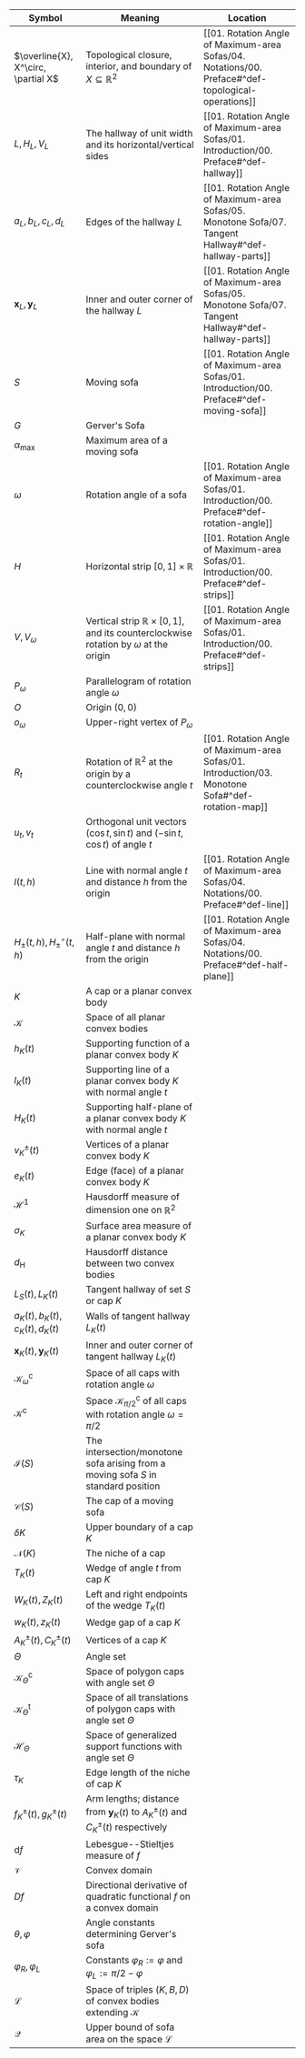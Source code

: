 
| Symbol                               | Meaning                                                                                                | Location                                                                                              |
| ------------------------------------ | ------------------------------------------------------------------------------------------------------ | ----------------------------------------------------------------------------------------------------- |
| $\overline{X}, X^\circ, \partial X$  | Topological closure, interior, and boundary of $X \subseteq \mathbb{R}^2$                              | [[01. Rotation Angle of Maximum-area Sofas/04. Notations/00. Preface#^def-topological-operations]]    |
| $L, H_L, V_L$                        | The hallway of unit width and its horizontal/vertical sides                                            | [[01. Rotation Angle of Maximum-area Sofas/01. Introduction/00. Preface#^def-hallway]]                |
| $a_L, b_L, c_L, d_L$                 | Edges of the hallway $L$                                                                               | [[01. Rotation Angle of Maximum-area Sofas/05. Monotone Sofa/07. Tangent Hallway#^def-hallway-parts]] |
| $\mathbf{x}_L, \mathbf{y}_L$         | Inner and outer corner of the hallway $L$                                                              | [[01. Rotation Angle of Maximum-area Sofas/05. Monotone Sofa/07. Tangent Hallway#^def-hallway-parts]] |
| $S$                                  | Moving sofa                                                                                            | [[01. Rotation Angle of Maximum-area Sofas/01. Introduction/00. Preface#^def-moving-sofa]]            |
| $G$                                  | Gerver's Sofa                                                                                          |                                                                                                       |
| $\alpha_{\max}$                      | Maximum area of a moving sofa                                                                          |                                                                                                       |
| $\omega$                             | Rotation angle of a sofa                                                                               | [[01. Rotation Angle of Maximum-area Sofas/01. Introduction/00. Preface#^def-rotation-angle]]         |
| $H$                                  | Horizontal strip $[0, 1] \times \mathbb{R}$                                                            | [[01. Rotation Angle of Maximum-area Sofas/01. Introduction/00. Preface#^def-strips]]                 |
| $V, V_\omega$                        | Vertical strip $\mathbb{R} \times [0, 1]$, and its counterclockwise rotation by $\omega$ at the origin | [[01. Rotation Angle of Maximum-area Sofas/01. Introduction/00. Preface#^def-strips]]                 |
| $P_\omega$                           | Parallelogram of rotation angle $\omega$                                                               |                                                                                                       |
| $O$                                  | Origin $(0, 0)$                                                                                        |                                                                                                       |
| $o_\omega$                           | Upper-right vertex of $P_\omega$                                                                       |                                                                                                       |
| $R_t$                                | Rotation of $\mathbb{R}^2$ at the origin by a counterclockwise angle $t$                               | [[01. Rotation Angle of Maximum-area Sofas/01. Introduction/03. Monotone Sofa#^def-rotation-map]]     |
| $u_t, v_t$                           | Orthogonal unit vectors $(\cos t, \sin t)$ and $(-\sin t, \cos t)$ of angle $t$                        |                                                                                                       |
| $l(t, h)$                            | Line with normal angle $t$ and distance $h$ from the origin                                            | [[01. Rotation Angle of Maximum-area Sofas/04. Notations/00. Preface#^def-line]]                      |
| $H_{\pm}(t, h), H_{\pm}^\circ(t, h)$ | Half-plane with normal angle $t$ and distance $h$ from the origin                                      | [[01. Rotation Angle of Maximum-area Sofas/04. Notations/00. Preface#^def-half-plane]]                |
| $K$                                  | A cap or a planar convex body                                                                          |                                                                                                       |
| $\mathcal{K}$                        | Space of all planar convex bodies                                                                      |                                                                                                       |
| $h_K(t)$                             | Supporting function of a planar convex body $K$                                                        |                                                                                                       |
| $l_K(t)$                             | Supporting line of a planar convex body $K$ with normal angle $t$                                      |                                                                                                       |
| $H_K(t)$                             | Supporting half-plane of a planar convex body $K$ with normal angle $t$                                |                                                                                                       |
| $v_K^{\pm}(t)$                       | Vertices of a planar convex body $K$                                                                   |                                                                                                       |
| $e_K(t)$                             | Edge (face) of a planar convex body $K$                                                                |                                                                                                       |
| $\mathcal{H}^1$                      | Hausdorff measure of dimension one on $\mathbb{R}^2$                                                   |                                                                                                       |
| $\sigma_K$                           | Surface area measure of a planar convex body $K$                                                       |                                                                                                       |
| $d_{\text{H}}$                       | Hausdorff distance between two convex bodies                                                           |                                                                                                       |
| $L_S(t), L_K(t)$                     | Tangent hallway of set $S$ or cap $K$                                                                  |                                                                                                       |
| $a_K(t), b_K(t), c_K(t), d_K(t)$     | Walls of tangent hallway $L_K(t)$                                                                      |                                                                                                       |
| $\mathbf{x}_K(t), \mathbf{y}_K(t)$   | Inner and outer corner of tangent hallway $L_K(t)$                                                     |                                                                                                       |
| $\mathcal{K}^\mathrm{c}_\omega$      | Space of all caps with rotation angle $\omega$                                                         |                                                                                                       |
| $\mathcal{K}^\mathrm{c}$             | Space $\mathcal{K}_{\pi/2}^\mathrm{c}$ of all caps with rotation angle $\omega = \pi/2$                |                                                                                                       |
| $\mathcal{I}(S)$                     | The intersection/monotone sofa arising from a moving sofa $S$ in standard position                     |                                                                                                       |
| $\mathcal{C}(S)$                     | The cap of a moving sofa                                                                               |                                                                                                       |
| $\delta K$                           | Upper boundary of a cap $K$                                                                            |                                                                                                       |
| $\mathcal{N}(K)$                     | The niche of a cap                                                                                     |                                                                                                       |
| $T_K(t)$                             | Wedge of angle $t$ from cap $K$                                                                        |                                                                                                       |
| $W_K(t), Z_K(t)$                     | Left and right endpoints of the wedge $T_K(t)$                                                         |                                                                                                       |
| $w_K(t), z_K(t)$                     | Wedge gap of a cap $K$                                                                                 |                                                                                                       |
| $A_K^\pm(t), C_K^\pm(t)$             | Vertices of a cap $K$                                                                                  |                                                                                                       |
| $\Theta$                             | Angle set                                                                                              |                                                                                                       |
| $\mathcal{K}^\mathrm{c}_\Theta$      | Space of polygon caps with angle set $\Theta$                                                          |                                                                                                       |
| $\mathcal{K}^\mathrm{t}_\Theta$      | Space of all translations of polygon caps with angle set $\Theta$                                      |                                                                                                       |
| $\mathcal{H}_\Theta$                 | Space of generalized support functions with angle set $\Theta$                                         |                                                                                                       |
| $\tau_K$                             | Edge length of the niche of cap $K$                                                                    |                                                                                                       |
| $f^{\pm}_K(t), g^{\pm}_K(t)$         | Arm lengths; distance from $\mathbf{y}_K(t)$ to $A^\pm_K(t)$ and $C^\pm_K(t)$ respectively             |                                                                                                       |
| $\textrm{d} f$                       | Lebesgue--Stieltjes measure of $f$                                                                     |                                                                                                       |
| $\mathcal{V}$                        | Convex domain                                                                                          |                                                                                                       |
| $D f$                                | Directional derivative of quadratic functional $f$ on a convex domain                                  |                                                                                                       |
| $\theta, \varphi$                    | Angle constants determining Gerver's sofa                                                              |                                                                                                       |
| $\varphi_R, \varphi_L$               | Constants $\varphi_R := \varphi$ and $\varphi_L := \pi/2 - \varphi$                                    |                                                                                                       |
| $\mathcal{L}$                        | Space of triples $(K, B, D)$ of convex bodies extending $\mathcal{K}$                                  |                                                                                                       |
| $\mathcal{Q}$                        | Upper bound of sofa area on the space $\mathcal{L}$                                                    |                                                                                                       |
